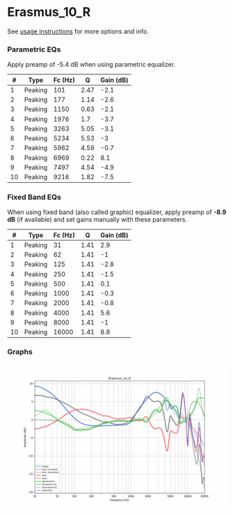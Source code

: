 # Erasmus_10_R
See [usage instructions](https://github.com/jaakkopasanen/AutoEq#usage) for more options and info.

### Parametric EQs
Apply preamp of -5.4 dB when using parametric equalizer.

|   # | Type    |   Fc (Hz) |    Q |   Gain (dB) |
|-----|---------|-----------|------|-------------|
|   1 | Peaking |       101 | 2.47 |        -2.1 |
|   2 | Peaking |       177 | 1.14 |        -2.6 |
|   3 | Peaking |      1150 | 0.63 |        -2.1 |
|   4 | Peaking |      1976 | 1.7  |        -3.7 |
|   5 | Peaking |      3263 | 5.05 |        -3.1 |
|   6 | Peaking |      5234 | 5.53 |        -3   |
|   7 | Peaking |      5982 | 4.59 |        -0.7 |
|   8 | Peaking |      6969 | 0.22 |         8.1 |
|   9 | Peaking |      7497 | 4.54 |        -4.9 |
|  10 | Peaking |      9216 | 1.82 |        -7.5 |

### Fixed Band EQs
When using fixed band (also called graphic) equalizer, apply preamp of **-8.9 dB** (if available) and set gains manually with these parameters.

|   # | Type    |   Fc (Hz) |    Q |   Gain (dB) |
|-----|---------|-----------|------|-------------|
|   1 | Peaking |        31 | 1.41 |         2.9 |
|   2 | Peaking |        62 | 1.41 |        -1   |
|   3 | Peaking |       125 | 1.41 |        -2.8 |
|   4 | Peaking |       250 | 1.41 |        -1.5 |
|   5 | Peaking |       500 | 1.41 |         0.1 |
|   6 | Peaking |      1000 | 1.41 |        -0.3 |
|   7 | Peaking |      2000 | 1.41 |        -0.8 |
|   8 | Peaking |      4000 | 1.41 |         5.6 |
|   9 | Peaking |      8000 | 1.41 |        -1   |
|  10 | Peaking |     16000 | 1.41 |         8.8 |

### Graphs
![](./Erasmus_10_R.png)
